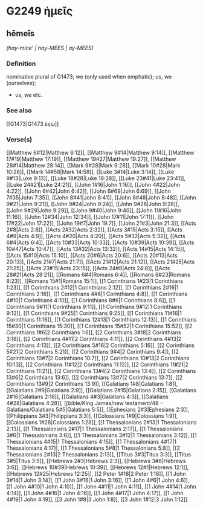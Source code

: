 # G2249 ἡμεῖς

## hēmeîs

_(hay-mice' | hay-MEES | ay-MEES)_

### Definition

nominative plural of G1473; we (only used when emphatic); us, we (ourselves); 

- us, we etc.

### See also

[[G1473|G1473 ἐγώ]]

### Verse(s)

[[Matthew 6#12|Matthew 6:12]], [[Matthew 9#14|Matthew 9:14]], [[Matthew 17#19|Matthew 17:19]], [[Matthew 19#27|Matthew 19:27]], [[Matthew 28#14|Matthew 28:14]], [[Mark 9#28|Mark 9:28]], [[Mark 10#28|Mark 10:28]], [[Mark 14#58|Mark 14:58]], [[Luke 3#14|Luke 3:14]], [[Luke 9#13|Luke 9:13]], [[Luke 18#28|Luke 18:28]], [[Luke 23#41|Luke 23:41]], [[Luke 24#21|Luke 24:21]], [[John 1#16|John 1:16]], [[John 4#22|John 4:22]], [[John 6#42|John 6:42]], [[John 6#69|John 6:69]], [[John 7#35|John 7:35]], [[John 8#41|John 8:41]], [[John 8#48|John 8:48]], [[John 9#21|John 9:21]], [[John 9#24|John 9:24]], [[John 9#28|John 9:28]], [[John 9#29|John 9:29]], [[John 9#40|John 9:40]], [[John 11#16|John 11:16]], [[John 12#34|John 12:34]], [[John 17#11|John 17:11]], [[John 17#22|John 17:22]], [[John 19#7|John 19:7]], [[John 21#3|John 21:3]], [[Acts 2#8|Acts 2:8]], [[Acts 2#32|Acts 2:32]], [[Acts 3#15|Acts 3:15]], [[Acts 4#9|Acts 4:9]], [[Acts 4#20|Acts 4:20]], [[Acts 5#32|Acts 5:32]], [[Acts 6#4|Acts 6:4]], [[Acts 10#33|Acts 10:33]], [[Acts 10#39|Acts 10:39]], [[Acts 10#47|Acts 10:47]], [[Acts 13#32|Acts 13:32]], [[Acts 14#15|Acts 14:15]], [[Acts 15#10|Acts 15:10]], [[Acts 20#6|Acts 20:6]], [[Acts 20#13|Acts 20:13]], [[Acts 21#7|Acts 21:7]], [[Acts 21#12|Acts 21:12]], [[Acts 21#25|Acts 21:25]], [[Acts 23#15|Acts 23:15]], [[Acts 24#8|Acts 24:8]], [[Acts 28#21|Acts 28:21]], [[Romans 6#4|Romans 6:4]], [[Romans 8#23|Romans 8:23]], [[Romans 15#1|Romans 15:1]], [[1 Corinthians 1#23|1 Corinthians 1:23]], [[1 Corinthians 2#12|1 Corinthians 2:12]], [[1 Corinthians 2#16|1 Corinthians 2:16]], [[1 Corinthians 4#8|1 Corinthians 4:8]], [[1 Corinthians 4#10|1 Corinthians 4:10]], [[1 Corinthians 8#6|1 Corinthians 8:6]], [[1 Corinthians 9#11|1 Corinthians 9:11]], [[1 Corinthians 9#12|1 Corinthians 9:12]], [[1 Corinthians 9#25|1 Corinthians 9:25]], [[1 Corinthians 11#16|1 Corinthians 11:16]], [[1 Corinthians 12#13|1 Corinthians 12:13]], [[1 Corinthians 15#30|1 Corinthians 15:30]], [[1 Corinthians 15#52|1 Corinthians 15:52]], [[2 Corinthians 1#6|2 Corinthians 1:6]], [[2 Corinthians 3#18|2 Corinthians 3:18]], [[2 Corinthians 4#11|2 Corinthians 4:11]], [[2 Corinthians 4#13|2 Corinthians 4:13]], [[2 Corinthians 5#16|2 Corinthians 5:16]], [[2 Corinthians 5#21|2 Corinthians 5:21]], [[2 Corinthians 9#4|2 Corinthians 9:4]], [[2 Corinthians 10#7|2 Corinthians 10:7]], [[2 Corinthians 10#13|2 Corinthians 10:13]], [[2 Corinthians 11#12|2 Corinthians 11:12]], [[2 Corinthians 11#21|2 Corinthians 11:21]], [[2 Corinthians 13#4|2 Corinthians 13:4]], [[2 Corinthians 13#6|2 Corinthians 13:6]], [[2 Corinthians 13#7|2 Corinthians 13:7]], [[2 Corinthians 13#9|2 Corinthians 13:9]], [[Galatians 1#8|Galatians 1:8]], [[Galatians 2#9|Galatians 2:9]], [[Galatians 2#15|Galatians 2:15]], [[Galatians 2#16|Galatians 2:16]], [[Galatians 4#3|Galatians 4:3]], [[Galatians 4#28|Galatians 4:28]], [[bible/King James/new testament/48 - Galatians/Galatians 5#5|Galatians 5:5]], [[Ephesians 2#3|Ephesians 2:3]], [[Philippians 3#3|Philippians 3:3]], [[Colossians 1#9|Colossians 1:9]], [[Colossians 1#28|Colossians 1:28]], [[1 Thessalonians 2#13|1 Thessalonians 2:13]], [[1 Thessalonians 2#17|1 Thessalonians 2:17]], [[1 Thessalonians 3#6|1 Thessalonians 3:6]], [[1 Thessalonians 3#12|1 Thessalonians 3:12]], [[1 Thessalonians 4#15|1 Thessalonians 4:15]], [[1 Thessalonians 4#17|1 Thessalonians 4:17]], [[1 Thessalonians 5#8|1 Thessalonians 5:8]], [[2 Thessalonians 2#13|2 Thessalonians 2:13]], [[Titus 3#3|Titus 3:3]], [[Titus 3#5|Titus 3:5]], [[Hebrews 2#3|Hebrews 2:3]], [[Hebrews 3#6|Hebrews 3:6]], [[Hebrews 10#39|Hebrews 10:39]], [[Hebrews 12#1|Hebrews 12:1]], [[Hebrews 12#25|Hebrews 12:25]], [[2 Peter 1#18|2 Peter 1:18]], [[1 John 3#14|1 John 3:14]], [[1 John 3#16|1 John 3:16]], [[1 John 4#6|1 John 4:6]], [[1 John 4#10|1 John 4:10]], [[1 John 4#11|1 John 4:11]], [[1 John 4#14|1 John 4:14]], [[1 John 4#16|1 John 4:16]], [[1 John 4#17|1 John 4:17]], [[1 John 4#19|1 John 4:19]], [[3 John 1#8|3 John 1:8]], [[3 John 1#12|3 John 1:12]]